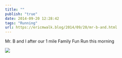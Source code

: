 ```yaml
---
title: ""
publish: "true"
date: 2014-09-20 12:28:42
tags: "Running"
url: https://ericmwalk.blog/2014/09/20/mr-b-and.html
---
```


Mr. B and I after our 1 mile Family Fun Run this morning

![](https://ericmwalk.blog/uploads/2022/bf72a6c94c.jpg)